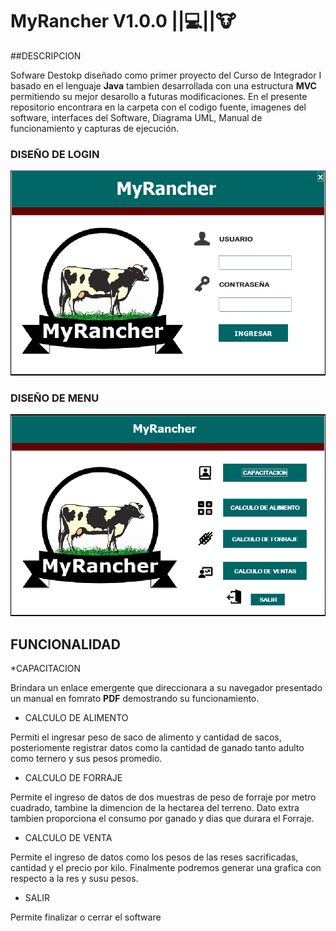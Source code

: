 # __MyRancher V1.0.0__ ||:computer:||:cow:

##DESCRIPCION

Sofware Destokp diseñado como primer proyecto del Curso de Integrador I basado en el lenguaje __Java__ tambien desarrollada con una
estructura __MVC__ permitiendo su mejor desarollo a futuras modificaciones. En el presente repositorio encontrara en la carpeta con el 
codigo fuente, imagenes del software, interfaces del Software, Diagrama UML, Manual de funcionamiento y capturas de ejecución.

### DISEÑO DE LOGIN
 
![LOGIN](https://github.com/Roman31X/MyRancherMVC/blob/master/test/Capturas_Software/MyRancher_Login.png)

### DISEÑO DE MENU

![MENU](https://github.com/Roman31X/MyRancherMVC/blob/master/test/Capturas_Software/MyRancher_MenuPrincipal.png)

## FUNCIONALIDAD

*CAPACITACION

Brindara un enlace emergente que direccionara a su navegador presentado un manual en fomrato __PDF__ demostrando su funcionamiento.

* CALCULO DE ALIMENTO

Permiti el ingresar peso de saco de alimento y cantidad de sacos, posteriomente registrar datos como la cantidad de ganado tanto adulto como ternero y sus pesos promedio.

* CALCULO DE FORRAJE

Permite el ingreso de datos de dos muestras de peso de forraje por metro cuadrado, tambine la dimencion de la hectarea del terreno. Dato extra tambien proporciona el consumo por ganado y dias que durara el Forraje.

* CALCULO DE VENTA

Permite el ingreso de datos como los pesos de las reses sacrificadas, cantidad y el precio por kilo. Finalmente podremos generar una grafica con respecto a la res y susu pesos.

* SALIR

Permite finalizar o cerrar el software